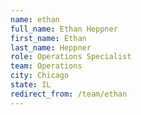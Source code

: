 ```yaml
---
name: ethan
full_name: Ethan Heppner
first_name: Ethan
last_name: Heppner
role: Operations Specialist
team: Operations
city: Chicago
state: IL
redirect_from: /team/ethan
---
```

